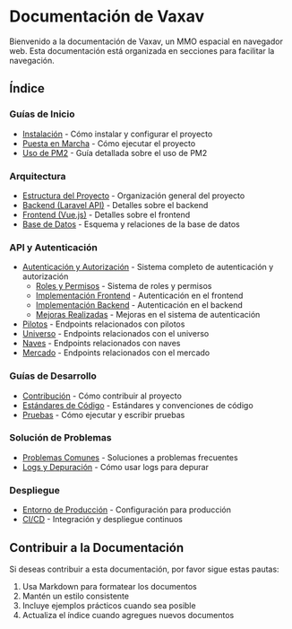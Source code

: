 # Documentación de Vaxav

Bienvenido a la documentación de Vaxav, un MMO espacial en navegador web. Esta documentación está organizada en secciones para facilitar la navegación.

## Índice

### Guías de Inicio

- [Instalación](./installation.md) - Cómo instalar y configurar el proyecto
- [Puesta en Marcha](./getting-started.md) - Cómo ejecutar el proyecto
- [Uso de PM2](./pm2-usage.md) - Guía detallada sobre el uso de PM2

### Arquitectura

- [Estructura del Proyecto](./architecture/project-structure.md) - Organización general del proyecto
- [Backend (Laravel API)](./architecture/backend.md) - Detalles sobre el backend
- [Frontend (Vue.js)](./architecture/frontend.md) - Detalles sobre el frontend
- [Base de Datos](./architecture/database.md) - Esquema y relaciones de la base de datos

### API y Autenticación

- [Autenticación y Autorización](./auth/README.md) - Sistema completo de autenticación y autorización
  - [Roles y Permisos](./auth/roles-permissions.md) - Sistema de roles y permisos
  - [Implementación Frontend](./auth/frontend-implementation.md) - Autenticación en el frontend
  - [Implementación Backend](./auth/backend-implementation.md) - Autenticación en el backend
  - [Mejoras Realizadas](./auth/improvements.md) - Mejoras en el sistema de autenticación
- [Pilotos](./api/pilots.md) - Endpoints relacionados con pilotos
- [Universo](./api/universe.md) - Endpoints relacionados con el universo
- [Naves](./api/ships.md) - Endpoints relacionados con naves
- [Mercado](./api/market.md) - Endpoints relacionados con el mercado

### Guías de Desarrollo

- [Contribución](./development/contributing.md) - Cómo contribuir al proyecto
- [Estándares de Código](./development/code-standards.md) - Estándares y convenciones de código
- [Pruebas](./development/testing.md) - Cómo ejecutar y escribir pruebas

### Solución de Problemas

- [Problemas Comunes](./troubleshooting/common-issues.md) - Soluciones a problemas frecuentes
- [Logs y Depuración](./troubleshooting/logging-debugging.md) - Cómo usar logs para depurar

### Despliegue

- [Entorno de Producción](./deployment/production.md) - Configuración para producción
- [CI/CD](./deployment/ci-cd.md) - Integración y despliegue continuos

## Contribuir a la Documentación

Si deseas contribuir a esta documentación, por favor sigue estas pautas:

1. Usa Markdown para formatear los documentos
2. Mantén un estilo consistente
3. Incluye ejemplos prácticos cuando sea posible
4. Actualiza el índice cuando agregues nuevos documentos
